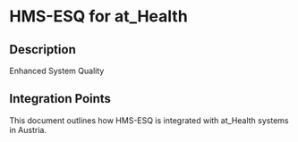 # HMS-ESQ for at_Health

## Description

Enhanced System Quality

## Integration Points

This document outlines how HMS-ESQ is integrated with at_Health systems in Austria.
